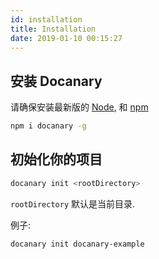 ```yaml
---
id: installation
title: Installation
date: 2019-01-10 00:15:27
---
```


## 安装 Docanary

请确保安装最新版的 [Node](https://nodejs.org/en/download/), 和 [npm](https://www.npmjs.com/)

```bash
npm i docanary -g
```

## 初始化你的项目

```bash
docanary init <rootDirectory>
```

`rootDirectory` 默认是当前目录.

例子:

```bash
docanary init docanary-example
```
